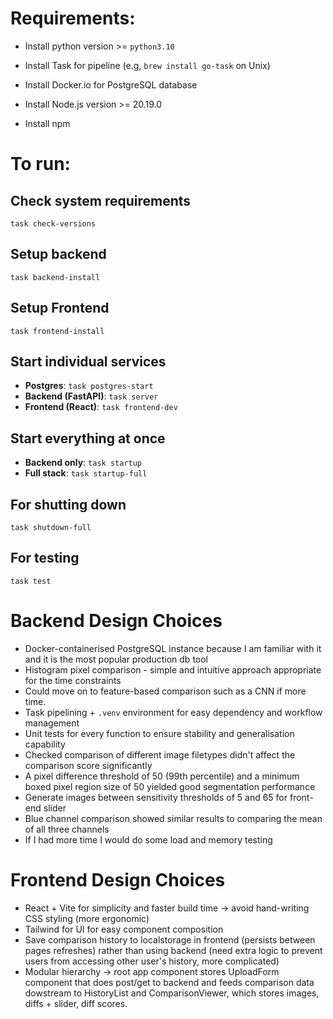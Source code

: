 # Requirements:

- Install python version >= `python3.10`

- Install Task for pipeline (e.g, `brew install go-task` on Unix)

- Install Docker.io for PostgreSQL database

- Install Node.js version >= 20.19.0

- Install npm

# To run:
## Check system requirements

`task check-versions`

## Setup backend

`task backend-install`

## Setup Frontend

`task frontend-install`

## Start individual services

- **Postgres**: `task postgres-start`
- **Backend (FastAPI)**: `task server`
- **Frontend (React)**: `task frontend-dev`

## Start everything at once

- **Backend only**: `task startup`
- **Full stack**: `task startup-full`

## For shutting down

`task shutdown-full`

## For testing

`task test`

# Backend Design Choices

- Docker-containerised PostgreSQL instance because I am familiar with it and it is the most popular production db tool
- Histogram pixel comparison - simple and intuitive approach appropriate for the time constraints
- Could move on to feature-based comparison such as a CNN if more time.
- Task pipelining + `.venv` environment for easy dependency and workflow management
- Unit tests for every function to ensure stability and generalisation capability
- Checked comparison of different image filetypes didn't affect the comparison score significantly
- A pixel difference threshold of 50 (99th percentile) and a minimum boxed pixel region size of 50 yielded good segmentation performance
- Generate images between sensitivity thresholds of 5 and 65 for front-end slider
- Blue channel comparison showed similar results to comparing the mean of all three channels
- If I had more time I would do some load and memory testing

# Frontend Design Choices

- React + Vite for simplicity and faster build time -> avoid hand-writing CSS styling (more ergonomic)
- Tailwind for UI for easy component composition
- Save comparison history to localstorage in frontend (persists between pages refreshes) rather than using backend (need extra logic to prevent users from accessing other user's history, more complicated)
- Modular hierarchy -> root app component stores UploadForm component that does post/get to backend and feeds comparison data dowstream to HistoryList and ComparisonViewer, which stores images, diffs + slider, diff scores.
